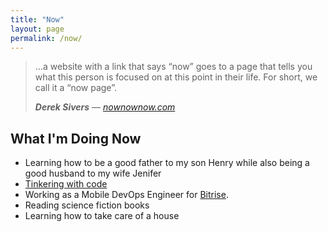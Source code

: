 ```yaml
---
title: "Now"
layout: page
permalink: /now/
---
```


> …a website with a link that says “now” goes to a page that tells you what this person is focused on at this point in their life. For short, we call it a “now page”.
>
> ***Derek Sivers*** — <cite>[nownownow.com](https://nownownow.com/about)</cite>

## What I'm Doing Now

- Learning how to be a good father to my son Henry while also being a good husband to my wife Jenifer
- [Tinkering with code](https://github.com/hisaac)
- Working as a Mobile DevOps Engineer for [Bitrise](https://bitrise.io).
- Reading science fiction books
- Learning how to take care of a house
